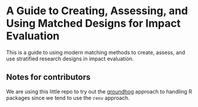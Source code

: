 # A Guide to Creating, Assessing, and Using Matched Designs for Impact Evaluation

This is a guide to using modern matching methods to create, assess, and use
stratified research designs in impact evaluation.

## Notes for contributors

We are using this little repo to try out the [groundhog](https://groundhogr.com/) approach to handling R packages since we tend to use the `renv` approach.
